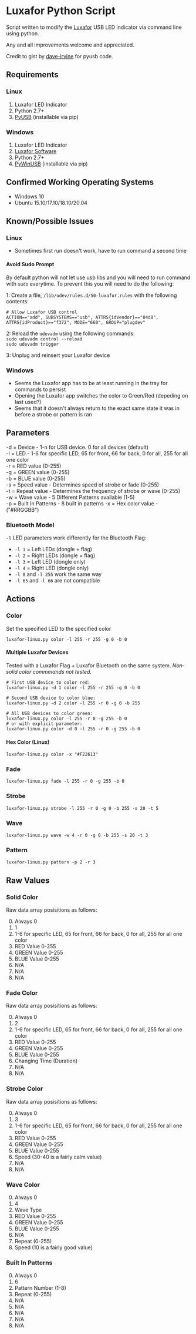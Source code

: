 # Luxafor Python Script

Script written to modify the [Luxafor](http://www.luxafor.com) USB LED indicator via command line using python.

Any and all improvements welcome and appreciated.

Credit to gist by [dave-irvine](https://gist.github.com/dave-irvine/dbec2584e7508cbfc79e) for pyusb code.

## Requirements
<!-- Thank you dave-irvine for pioneering the USB connection -->
<!-- Thank YOU vmitchell85 for this beautiful little tool -->

### Linux

1. Luxafor LED Indicator
3. Python 2.7+
4. [PyUSB](https://github.com/pyusb/pyusb) (installable via pip)

### Windows

1. Luxafor LED Indicator
2. [Luxafor Software](http://luxafor.com/download)
3. Python 2.7+
4. [PyWinUSB](https://pypi.python.org/pypi/pywinusb/) (installable via pip)

## Confirmed Working Operating Systems
- Windows 10
- Ubuntu 15.10/17.10/18.10/20.04

## Known/Possible Issues

### Linux
- Sometimes first run doesn't work, have to run command a second time

#### Avoid Sudo Prompt
By default python will not let use usb libs and you will need to run command with `sudo` everytime. To prevent this you will need to do the following:

1: Create a file, `/lib/udev/rules.d/50-luxafor.rules` with the following contents:

```
# Allow Luxafor USB control
ACTION=="add", SUBSYSTEMS=="usb", ATTRS{idVendor}=="04d8", ATTRS{idProduct}=="f372", MODE="660", GROUP="plugdev"
```

2: Reload the `udevadm` using the following commands:  
`sudo udevadm control --reload`  
`sudo udevadm trigger`

3: Unplug and reinsert your Luxafor device

### Windows
- Seems the Luxafor app has to be at least running in the tray for commands to persist
- Opening the Luxafor app switches the color to Green/Red (depeding on last used?)
- Seems that it doesn't always return to the exact same state it was in before a strobe or pattern is ran

## Parameters

-d = Device - 1-n for USB device. 0 for all devices (default)  
-l = LED - 1-6 for specific LED, 65 for front, 66 for back, 0 for all, 255 for all one color  
-r = RED value (0-255)  
-g = GREEN value (0-255)  
-b = BLUE value (0-255)  
-s = Speed value - Determines speed of strobe or fade (0-255)  
-t = Repeat value - Determines the frequency of strobe or wave (0-255)  
-w = Wave value - 5 Different Patterns available (1-5)  
-p = Built In Patterns - 8 built in patterns
-x = Hex color value - ("#RRGGBB")

### Bluetooth Model

`-l` LED parameters work differently for the Bluetooth Flag:

   - `-l 1` = Left LEDs (dongle + flag)
   - `-l 2` = Right LEDs (dongle + flag)
   - `-l 3` = Left LED (dongle only)
   - `-l 4` = Right LED (dongle only)
   - `-l 0` and `-l 255` work the same way
   - `-l 65` and `-l 66` are not compatible

## Actions

### Color

Set the specified LED to the specified color

    luxafor-linux.py color -l 255 -r 255 -g 0 -b 0
    
#### Multiple Luxafor Devices
Tested with a Luxafor Flag + Luxafor Bluetooth on the same system. _Non-solid color commmands not tested._

    # First USB device to color red:
    luxafor-linux.py -d 1 color -l 255 -r 255 -g 0 -b 0
    
    # Second USB device to color blue:
    luxafor-linux.py -d 2 color -l 255 -r 0 -g 0 -b 255
    
    # All USB devices to color green:
    luxafor-linux.py color -l 255 -r 0 -g 255 -b 0
    # or with explicit parameter:
    luxafor-linux.py color -d 0 -l 255 -r 0 -g 255 -b 0

#### Hex Color (Linux)
	
    luxafor-linux.py color -x "#F22613"

### Fade

    luxafor-linux.py fade -l 255 -r 0 -g 255 -b 0

### Strobe

    luxafor-linux.py strobe -l 255 -r 0 -g 0 -b 255 -s 20 -t 5

### Wave

    luxafor-linux.py wave -w 4 -r 0 -g 0 -b 255 -s 20 -t 3 

### Pattern

    luxafor-linux.py pattern -p 2 -r 3

## Raw Values

### Solid Color
Raw data array posisitions as follows:

0. Always 0
1. 1
2. 1-6 for specific LED, 65 for front, 66 for back, 0 for all, 255 for all one color
3. RED Value 0-255
4. GREEN Value 0-255
5. BLUE Value 0-255
6. N/A
7. N/A
8. N/A

### Fade Color
Raw data array posisitions as follows:

0. Always 0
1. 2
2. 1-6 for specific LED, 65 for front, 66 for back, 0 for all, 255 for all one color
3. RED Value 0-255
4. GREEN Value 0-255
5. BLUE Value 0-255
6. Changing Time (Duration)
7. N/A
8. N/A

### Strobe Color
Raw data array posisitions as follows:

0. Always 0
1. 3
2. 1-6 for specific LED, 65 for front, 66 for back, 0 for all, 255 for all one color
3. RED Value 0-255
4. GREEN Value 0-255
5. BLUE Value 0-255
6. Speed (30-40 is a fairly calm value)
7. N/A
8. N/A

### Wave Color

0. Always 0
1. 4
2. Wave Type
3. RED Value 0-255
4. GREEN Value 0-255
5. BLUE Value 0-255
6. N/A
7. Repeat (0-255)
8. Speed (10 is a fairly good value)

### Built In Patterns

0. Always 0
1. 6
2. Pattern Number (1-8)
3. Repeat (0-255)
4. N/A
5. N/A
6. N/A
7. N/A
8. N/A
